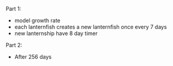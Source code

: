 Part 1:
- model growth rate 
- each lanternfish creates a new lanternfish once every 7 days
- new lanternship have 8 day timer

Part 2:
- After 256 days